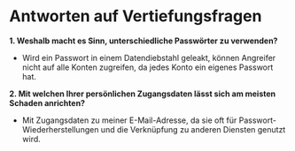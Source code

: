 # Antworten auf Vertiefungsfragen

**1. Weshalb macht es Sinn, unterschiedliche Passwörter zu verwenden?**  
- Wird ein Passwort in einem Datendiebstahl geleakt, können Angreifer nicht auf alle Konten zugreifen, da jedes Konto ein eigenes Passwort hat.

**2. Mit welchen Ihrer persönlichen Zugangsdaten lässt sich am meisten Schaden anrichten?**  
- Mit Zugangsdaten zu meiner E-Mail-Adresse, da sie oft für Passwort-Wiederherstellungen und die Verknüpfung zu anderen Diensten genutzt wird.
